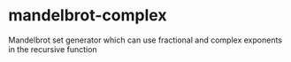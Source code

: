 # mandelbrot-complex
Mandelbrot set generator which can use fractional and complex exponents in the recursive function 
